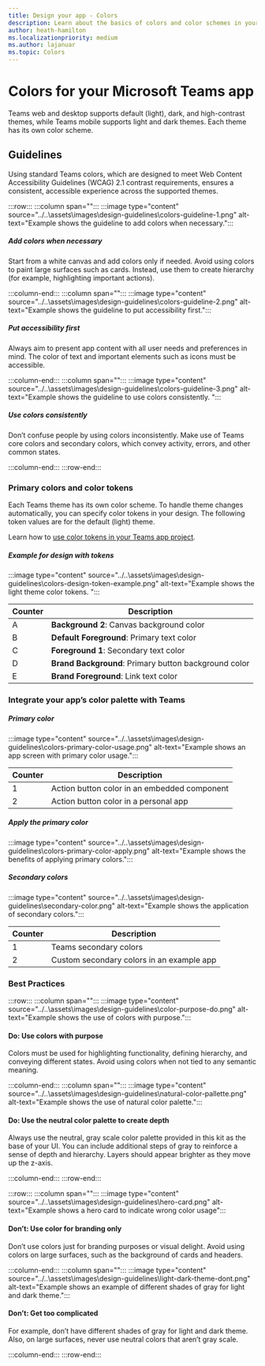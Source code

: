 ```yaml
---
title: Design your app - Colors
description: Learn about the basics of colors and color schemes in your Microsoft Teams app, including avatars, layout, icons, color scheme, and more.
author: heath-hamilton
ms.localizationpriority: medium
ms.author: lajanuar
ms.topic: Colors
---
```

# Colors for your Microsoft Teams app

Teams web and desktop supports default (light), dark, and high-contrast themes, while Teams mobile supports light and dark themes. Each theme has its own color scheme.

## Guidelines

Using standard Teams colors, which are designed to meet Web Content Accessibility Guidelines (WCAG) 2.1 contrast requirements, ensures a consistent, accessible experience across the supported themes.

:::row:::
   :::column span="":::
:::image type="content" source="../..\assets\images\design-guidelines\colors-guideline-1.png" alt-text="Example shows the guideline to add colors when necessary.":::

##### Add colors when necessary

Start from a white canvas and add colors only if needed. Avoid using colors to paint large surfaces such as cards. Instead, use them to create hierarchy (for example, highlighting important actions).

   :::column-end:::
   :::column span="":::
:::image type="content" source="../..\assets\images\design-guidelines\colors-guideline-2.png" alt-text="Example shows the guideline to put accessibility first.":::

##### Put accessibility first

Always aim to present app content with all user needs and preferences in mind. The color of text and important elements such as icons must be accessible.

   :::column-end:::
   :::column span="":::
:::image type="content" source="../..\assets\images\design-guidelines\colors-guideline-3.png" alt-text="Example shows the guideline to use colors consistently. ":::

##### Use colors consistently

Don’t confuse people by using colors inconsistently. Make use of Teams core colors and secondary colors, which convey activity, errors, and other common states.

   :::column-end:::
:::row-end:::

### Primary colors and color tokens

Each Teams theme has its own color scheme. To handle theme changes automatically, you can specify color tokens in your design. The following token values are for the default (light) theme.

Learn how to [use color tokens in your Teams app project](https://react.fluentui.dev/?path=/docs/theme-colors--page).

##### Example for design with tokens

:::image type="content" source="../..\assets\images\design-guidelines\colors-design-token-example.png" alt-text="Example shows the light theme color tokens. ":::

|Counter|Description|
|----------|-----------|
|A|**Background 2**: Canvas background color|
|B|**Default Foreground**: Primary text color|
|C|**Foreground 1**: Secondary text color|
|D|**Brand Background**: Primary button background color|
|E|**Brand Foreground**: Link text color|

### Integrate your app’s color palette with Teams

##### Primary color

:::image type="content" source="../..\assets\images\design-guidelines\colors-primary-color-usage.png" alt-text="Example shows an app screen with primary color usage.":::

|Counter|Description|
|----------|-----------|
|1|Action button color in an embedded component|
|2|Action button color in a personal app|

##### Apply the primary color

:::image type="content" source="../..\assets\images\design-guidelines\colors-primary-color-apply.png" alt-text="Example shows the benefits of applying primary colors.":::

##### Secondary colors

:::image type="content" source="../..\assets\images\design-guidelines\secondary-color.png" alt-text="Example shows the application of secondary colors.":::

|Counter|Description|
|----------|-----------|
|1|Teams secondary colors|
|2|Custom secondary colors in an example app|

### Best Practices

:::row:::
   :::column span="":::
:::image type="content" source="../..\assets\images\design-guidelines\color-purpose-do.png" alt-text="Example shows the use of colors with purpose.":::

#### Do: Use colors with purpose

Colors must be used for highlighting functionality, defining hierarchy, and conveying different states. Avoid using colors when not tied to any semantic meaning.

   :::column-end:::
   :::column span="":::
:::image type="content" source="../..\assets\images\design-guidelines\natural-color-pallette.png" alt-text="Example shows the use of natural color palette.":::

#### Do: Use the neutral color palette to create depth

Always use the neutral, gray scale color palette provided in this kit as the base of your UI. You can include additional steps of gray to reinforce a sense of depth and hierarchy. Layers should appear brighter as they move up the z-axis.

   :::column-end:::
:::row-end:::

:::row:::
   :::column span="":::
:::image type="content" source="../..\assets\images\design-guidelines\hero-card.png" alt-text="Example shows a hero card to indicate wrong color usage":::

#### Don’t: Use color for branding only

Don’t use colors just for branding purposes or visual delight. Avoid using colors on large surfaces, such as the background of cards and headers.

   :::column-end:::
   :::column span="":::
:::image type="content" source="../..\assets\images\design-guidelines\light-dark-theme-dont.png" alt-text="Example shows an example of different shades of gray for light and dark theme.":::

#### Don’t: Get too complicated

For example, don’t have different shades of gray for light and dark theme. Also, on large surfaces, never use neutral colors that aren’t gray scale.

   :::column-end:::
:::row-end:::
